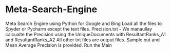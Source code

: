 # Meta-Search-Engine
Meta Search Engine using Python for Google and Bing 
Load all the files to Spyder or Pycharm except the text files.
Precision.txt - We manaullay calcualte the Precision using the UniqueDocuments with ResultantRanks_A1 and ResultantRanks_A2
All other txt files are output files.
Sample out and Mean Average Precision is provided.
Run the Main 
